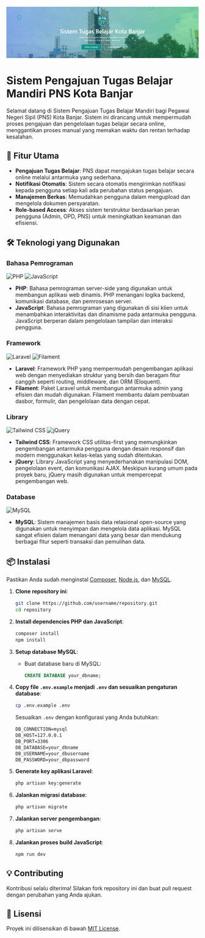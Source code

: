 <!-- Banner -->
![Sistem Pengajuan Tugas Belajar Mandiri](https://github.com/muhgalihhh/SiTubel/blob/Muhamad-galih/banner.jpg)

# Sistem Pengajuan Tugas Belajar Mandiri PNS Kota Banjar

Selamat datang di Sistem Pengajuan Tugas Belajar Mandiri bagi Pegawai Negeri Sipil (PNS) Kota Banjar. Sistem ini dirancang untuk mempermudah proses pengajuan dan pengelolaan tugas belajar secara online, menggantikan proses manual yang memakan waktu dan rentan terhadap kesalahan.

## 🚀 Fitur Utama

- **Pengajuan Tugas Belajar**: PNS dapat mengajukan tugas belajar secara online melalui antarmuka yang sederhana.
- **Notifikasi Otomatis**: Sistem secara otomatis mengirimkan notifikasi kepada pengguna setiap kali ada perubahan status pengajuan.
- **Manajemen Berkas**: Memudahkan pengguna dalam mengupload dan mengelola dokumen persyaratan.
- **Role-based Access**: Akses sistem terstruktur berdasarkan peran pengguna (Admin, OPD, PNS) untuk meningkatkan keamanan dan efisiensi.

## 🛠️ Teknologi yang Digunakan

### Bahasa Pemrograman

<p align="left">
    <img src="https://img.shields.io/badge/PHP-777BB4?style=for-the-badge&logo=php&logoColor=white" alt="PHP" />
    <img src="https://img.shields.io/badge/JavaScript-F7DF1E?style=for-the-badge&logo=javascript&logoColor=black" alt="JavaScript" />
</p>

- **PHP**: Bahasa pemrograman server-side yang digunakan untuk membangun aplikasi web dinamis. PHP menangani logika backend, komunikasi database, dan pemrosesan server.
- **JavaScript**: Bahasa pemrograman yang digunakan di sisi klien untuk menambahkan interaktivitas dan dinamisme pada antarmuka pengguna. JavaScript berperan dalam pengelolaan tampilan dan interaksi pengguna.

### Framework

<p align="left">
    <img src="https://img.shields.io/badge/Laravel-FF2D20?style=for-the-badge&logo=laravel&logoColor=white" alt="Laravel" />
    <img src="https://img.shields.io/badge/Filament-3182CE?style=for-the-badge&logo=filament&logoColor=white" alt="Filament" />
</p>

- **Laravel**: Framework PHP yang mempermudah pengembangan aplikasi web dengan menyediakan struktur yang bersih dan beragam fitur canggih seperti routing, middleware, dan ORM (Eloquent).
- **Filament**: Paket Laravel untuk membangun antarmuka admin yang efisien dan mudah digunakan. Filament membantu dalam pembuatan dasbor, formulir, dan pengelolaan data dengan cepat.

### Library

<p align="left">
    <img src="https://img.shields.io/badge/Tailwind%20CSS-06B6D4?style=for-the-badge&logo=tailwindcss&logoColor=white" alt="Tailwind CSS" />
    <img src="https://img.shields.io/badge/jQuery-0769AD?style=for-the-badge&logo=jquery&logoColor=white" alt="jQuery" />
</p>

- **Tailwind CSS**: Framework CSS utilitas-first yang memungkinkan pengembangan antarmuka pengguna dengan desain responsif dan modern menggunakan kelas-kelas yang sudah ditentukan.
- **jQuery**: Library JavaScript yang menyederhanakan manipulasi DOM, pengelolaan event, dan komunikasi AJAX. Meskipun kurang umum pada proyek baru, jQuery masih digunakan untuk mempercepat pengembangan web.

### Database

<p align="left">
    <img src="https://img.shields.io/badge/MySQL-4479A1?style=for-the-badge&logo=mysql&logoColor=white" alt="MySQL" />
</p>

- **MySQL**: Sistem manajemen basis data relasional open-source yang digunakan untuk menyimpan dan mengelola data aplikasi. MySQL sangat efisien dalam menangani data yang besar dan mendukung berbagai fitur seperti transaksi dan pemulihan data.

## 📦 Instalasi

Pastikan Anda sudah menginstal [Composer](https://getcomposer.org/), [Node.js](https://nodejs.org/), dan [MySQL](https://www.mysql.com/).

1. **Clone repository ini**:
    ```bash
    git clone https://github.com/username/repository.git
    cd repository
    ```

2. **Install dependencies PHP dan JavaScript**:
    ```bash
    composer install
    npm install
    ```

3. **Setup database MySQL**:
    - Buat database baru di MySQL:
        ```sql
        CREATE DATABASE your_dbname;
        ```

4. **Copy file `.env.example` menjadi `.env` dan sesuaikan pengaturan database**:
    ```bash
    cp .env.example .env
    ```

    Sesuaikan `.env` dengan konfigurasi yang Anda butuhkan:
    ```
    DB_CONNECTION=mysql
    DB_HOST=127.0.0.1
    DB_PORT=3306
    DB_DATABASE=your_dbname
    DB_USERNAME=your_dbusername
    DB_PASSWORD=your_dbpassword
    ```

5. **Generate key aplikasi Laravel**:
    ```bash
    php artisan key:generate
    ```

6. **Jalankan migrasi database**:
    ```bash
    php artisan migrate
    ```

7. **Jalankan server pengembangan**:
    ```bash
    php artisan serve
    ```

8. **Jalankan proses build JavaScript**:
    ```bash
    npm run dev
    ```

## 💡 Contributing

Kontribusi selalu diterima! Silakan fork repository ini dan buat pull request dengan perubahan yang Anda ajukan.

## 📄 Lisensi

Proyek ini dilisensikan di bawah [MIT License](LICENSE).

